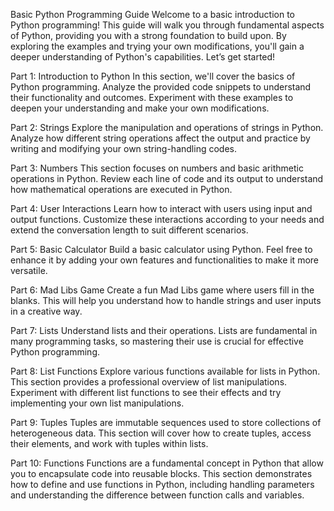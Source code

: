 Basic Python Programming Guide
Welcome to a basic introduction to Python programming! This guide will walk you through fundamental aspects of Python, providing you with a strong foundation to build upon. By exploring the examples and trying your own modifications, you'll gain a deeper understanding of Python's capabilities. Let’s get started!

Part 1: Introduction to Python
In this section, we'll cover the basics of Python programming. Analyze the provided code snippets to understand their functionality and outcomes. Experiment with these examples to deepen your understanding and make your own modifications.

Part 2: Strings
Explore the manipulation and operations of strings in Python. Analyze how different string operations affect the output and practice by writing and modifying your own string-handling codes.

Part 3: Numbers
This section focuses on numbers and basic arithmetic operations in Python. Review each line of code and its output to understand how mathematical operations are executed in Python.

Part 4: User Interactions
Learn how to interact with users using input and output functions. Customize these interactions according to your needs and extend the conversation length to suit different scenarios.

Part 5: Basic Calculator
Build a basic calculator using Python. Feel free to enhance it by adding your own features and functionalities to make it more versatile.

Part 6: Mad Libs Game
Create a fun Mad Libs game where users fill in the blanks. This will help you understand how to handle strings and user inputs in a creative way.

Part 7: Lists
Understand lists and their operations. Lists are fundamental in many programming tasks, so mastering their use is crucial for effective Python programming.

Part 8: List Functions
Explore various functions available for lists in Python. This section provides a professional overview of list manipulations. Experiment with different list functions to see their effects and try implementing your own list manipulations.

Part 9: Tuples
Tuples are immutable sequences used to store collections of heterogeneous data. This section will cover how to create tuples, access their elements, and work with tuples within lists.

Part 10: Functions
Functions are a fundamental concept in Python that allow you to encapsulate code into reusable blocks. This section demonstrates how to define and use functions in Python, including handling parameters and understanding the difference between function calls and variables.
